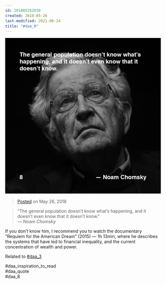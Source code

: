 ```yaml
---
id: 201805262030
created: 2018-05-26
last-modified: 2021-08-24
title: "#daa_8"
---
```

![](../assets/201805262030.jpg)

>[Posted]([[202106221357]]) on May 26, 2018

>"The general population doesn’t know what’s happening, and it doesn’t even know that it doesn’t know."  
>*— Noam Chomsky*

If you don’t know him, I recommend you to watch the documentary “Requiem for the American Dream” (2015) — 1h 13min, where he describes the systems that have led to financial inequality, and the current concentration of wealth and power.

Related to [#daa_3]([[201805231412]])

#daa_inspiration_to_read  
#daa_quote  
#daa_8